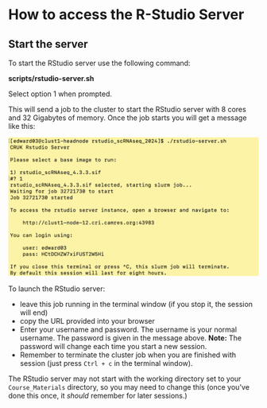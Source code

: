 # How to access the R-Studio Server

## Start the server

To start the RStudio server use the following command:
  

__**scripts/rstudio-server.sh**__

Select option 1 when prompted.

This will send a job to the cluster to start the RStudio server with 8 cores and
32 Gigabytes of memory. Once the job starts you will get a message like this:
  
![](Images/RStudioMessage.png)

To launch the RStudio server:
  
* leave this job running in the terminal window (if you stop it, the session
                                                   will end)
* copy the URL provided into your browser
* Enter your username and password. The username is your normal username.
The password is given in the message above. **Note:** The password will change
each time you start a new session.  
* Remember to terminate the cluster job when you are finished with session 
(just press `Ctrl + c` in the terminal window).  

The RStudio server may not start with the working directory set to your 
`Course_Materials` directory, so you may need to change this (once you've done
this once, it *should* remember for later sessions.)

